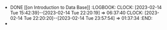 - DONE [[on Introduction to Data Base]]
  :LOGBOOK:
  CLOCK: [2023-02-14 Tue 15:42:39]--[2023-02-14 Tue 22:20:19] =>  06:37:40
  CLOCK: [2023-02-14 Tue 22:20:20]--[2023-02-14 Tue 23:57:54] =>  01:37:34
  :END:
-